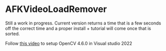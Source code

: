 # AFKVideoLoadRemover
Still a work in progress. Current version returns a time that is a few seconds off the correct time and a proper install + tutorial will come once that is sorted.

Follow [this video](https://youtu.be/trXs2r6xSnI) to setup OpenCV 4.6.0 in Visual studio 2022
